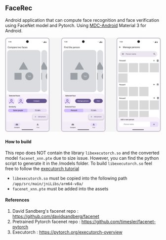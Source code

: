 ## FaceRec
Android application that can compute face recognition and face verification using FaceNet model and Pytorch. Using [MDC-Android](https://m3.material.io/develop/android/mdc-android) Material 3 for Android.

<div align="center">
<img src="/mockups/screen mockups.png" width="700"/>
</div>

#### How to build
This repo does NOT contain the library `libexecutorch.so` and the converted model `facenet_xnn.pte` due to size issue. However, you can find the python script to generate it in the /models folder.
To build `libexecutorch.so` feel free to follow the [executorch tutorial](https://pytorch.org/executorch/stable/demo-apps-android.html)

- `libexecutorch.so` must be copied into the following path `/app/src/main/jniLibs/arm64-v8a/`
- `facenet_xnn.pte` must be added into the assets

#### References
 1. David Sandberg's facenet repo : https://github.com/davidsandberg/facenet
 2. Pretrained Pytorch facenet repo : https://github.com/timesler/facenet-pytorch
 3. Executorch : https://pytorch.org/executorch-overview
